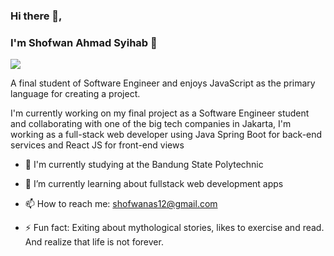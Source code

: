 ### Hi there 👋, 
### I'm Shofwan Ahmad Syihab 🔱
![](https://komarev.com/ghpvc/?username=softone-as)

A final student of Software Engineer and enjoys JavaScript as the primary language for creating a project.

I'm currently working on my final project as a Software Engineer student and collaborating with one of the big tech companies in Jakarta, I'm working as a full-stack web developer using Java Spring Boot for back-end services and React JS for front-end views


* 🔭 I'm currently studying at the Bandung State Polytechnic 

* 🌱 I’m currently learning about fullstack web development apps 

* 📫 How to reach me: [shofwanas12@gmail.com](mailto:shofwanas12@gmail.com) 

* ⚡ Fun fact: Exiting about mythological stories, likes to exercise and read. And realize that life is not forever.

<!--
**softone-as/softone-as** is a ✨ _special_ ✨ repository because its `README.md` (this file) appears on your GitHub profile.

Here are some ideas to get you started:

- 🔭 I’m currently working on ...
- 🌱 I’m currently learning ...
- 👯 I’m looking to collaborate on ...
- 🤔 I’m looking for help with ...
- 💬 Ask me about ...
- 📫 How to reach me: ...
- 😄 Pronouns: ...
- ⚡ Fun fact: ...
-->
